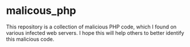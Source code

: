 # malicous_php
This repository is a collection of malicious PHP code, which I found on various infected web servers. I hope this will help others to better identify this malicious code.
